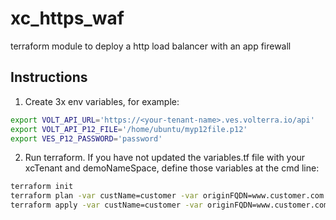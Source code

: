 # xc_https_waf
terraform module to deploy a http load balancer with an app firewall

## Instructions
1. Create 3x env variables, for example:
````bash
export VOLT_API_URL='https://<your-tenant-name>.ves.volterra.io/api'
export VOLT_API_P12_FILE='/home/ubuntu/myp12file.p12'
export VES_P12_PASSWORD='password'
````

2. Run terraform. If you have not updated the variables.tf file with your xcTenant and demoNameSpace, define those variables at the cmd line:
````bash
terraform init
terraform plan -var custName=customer -var originFQDN=www.customer.com -var xcTenant=<your-tenant-name> -var demoNameSpace=<your-namespace>
terraform apply -var custName=customer -var originFQDN=www.customer.com -var xcTenant=<your-tenant-name> -var demoNameSpace=<your-namespace>
````